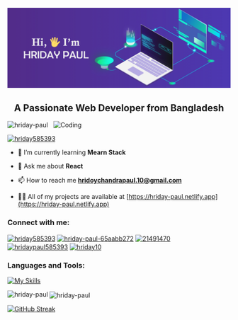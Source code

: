 ![The San Juan Mountains are beautiful!](https://raw.githubusercontent.com/Hriday-paul/Hriday-paul/main/198955082-6e78ebb5-e1e4-49f9-8d32-6e5af3984dcd.gif "San Juan Mountains")


<h2 align="center">A Passionate Web Developer from Bangladesh</h3>
<img align="right" alt="Coding" width="400" src="https://cdn.dribbble.com/users/1162077/screenshots/3848914/programmer.gif"/>


<p align="left"> <img src="https://komarev.com/ghpvc/?username=hriday-paul&label=Profile%20views&color=0e75b6&style=flat" alt="hriday-paul" /> </p>

<p align="left"> <a href="https://twitter.com/hriday585393" target="blank"><img src="https://img.shields.io/twitter/follow/hriday585393?logo=twitter&style=for-the-badge" alt="hriday585393" /></a> </p>

- 🌱 I’m currently learning **Mearn Stack**

- 💬 Ask me about **React**

- 📫 How to reach me **hridoychandrapaul.10@gmail.com**

- 👨‍💻 All of my projects are available at [https://hriday-paul.netlify.app](https://hriday-paul.netlify.app)

<h3 align="left">Connect with me:</h3>
<p align="left">
<a href="https://twitter.com/hriday585393" target="blank"><img align="center" src="https://raw.githubusercontent.com/rahuldkjain/github-profile-readme-generator/master/src/images/icons/Social/twitter.svg" alt="hriday585393" height="30" width="40" /></a>
<a href="https://linkedin.com/in/hriday-paul-65aabb272" target="blank"><img align="center" src="https://raw.githubusercontent.com/rahuldkjain/github-profile-readme-generator/master/src/images/icons/Social/linked-in-alt.svg" alt="hriday-paul-65aabb272" height="30" width="40" /></a>
<a href="https://stackoverflow.com/users/21491470" target="blank"><img align="center" src="https://raw.githubusercontent.com/rahuldkjain/github-profile-readme-generator/master/src/images/icons/Social/stack-overflow.svg" alt="21491470" height="30" width="40" /></a>
<a href="https://fb.com/hridaypaul585393" target="blank"><img align="center" src="https://raw.githubusercontent.com/rahuldkjain/github-profile-readme-generator/master/src/images/icons/Social/facebook.svg" alt="hridaypaul585393" height="30" width="40" /></a>
<a href="https://www.codechef.com/users/hriday10" target="blank"><img align="center" src="https://cdn.jsdelivr.net/npm/simple-icons@3.1.0/icons/codechef.svg" alt="hriday10" height="30" width="40" /></a>
</p>

<h3 align="left">Languages and Tools:</h3>

[![My Skills](https://skillicons.dev/icons?i=html,css,bootstrap,tailwind,js,react,nextjs,firebase,nodejs,express,mongodb,github,figma,py)](https://skillicons.dev)



<p><img align="left" src="https://github-readme-stats.vercel.app/api/top-langs?username=hriday-paul&show_icons=true&locale=en&layout=compact" alt="hriday-paul" /></p>

<p>&nbsp;<img align="center" src="https://github-readme-stats.vercel.app/api?username=hriday-paul&show_icons=true&locale=en" alt="hriday-paul" /></p>




<p><a href="https://git.io/streak-stats"><img src="https://github-readme-streak-stats.herokuapp.com?user=hriday-paul&card_width=600" alt="GitHub Streak" /></a></p>
